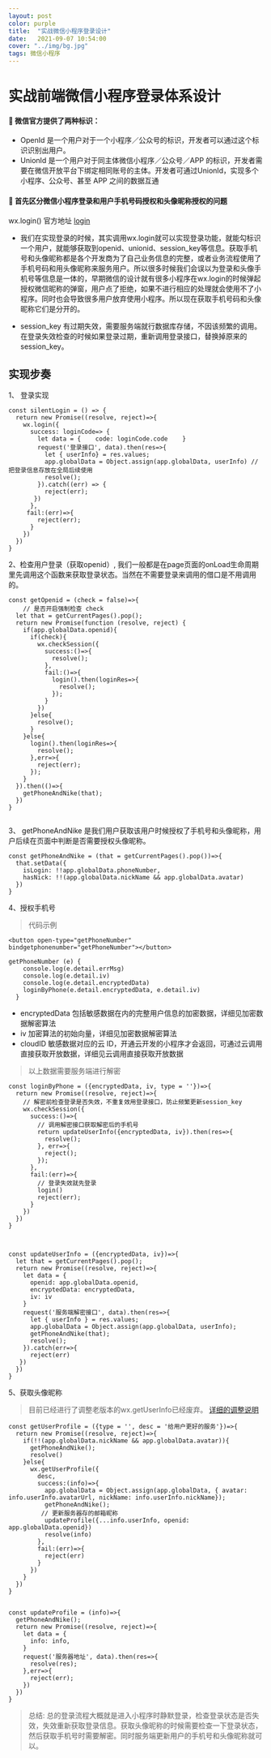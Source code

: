 ```yaml
---
layout: post
color: purple
title:  "实战微信小程序登录设计"
date:   2021-09-07 10:54:00
cover: "../img/bg.jpg"
tags: 微信小程序
---
```



# 实战前端微信小程序登录体系设计

 #### 🍎 微信官方提供了两种标识：
+ OpenId 是一个用户对于一个小程序／公众号的标识，开发者可以通过这个标识识别出用户。
+ UnionId 是一个用户对于同主体微信小程序／公众号／APP 的标识，开发者需要在微信开放平台下绑定相同账号的主体。开发者可通过UnionId，实现多个小程序、公众号、甚至 APP 之间的数据互通


 #### 🍎 首先区分微信小程序登录和用户手机号码授权和头像昵称授权的问题 
  wx.login() 官方地址 [login](https://developers.weixin.qq.com/miniprogram/dev/api/open-api/login/wx.login.html)
+ 我们在实现登录的时候，其实调用wx.login就可以实现登录功能，就能勾标识一个用户，就能够获取到openid、unionid、session_key等信息。获取手机号和头像昵称都是各个开发商为了自己业务信息的完整，或者业务流程使用了手机号码和用头像昵称来服务用户。所以很多时候我们会误以为登录和头像手机号等信息是一体的，早期微信的设计就有很多小程序在wx.login的时候弹起授权微信昵称的弹窗，用户点了拒绝，如果不进行相应的处理就会使用不了小程序。同时也会导致很多用户放弃使用小程序。所以现在获取手机号码和头像昵称它们是分开的。

 + session_key 有过期失效，需要服务端就行数据库存储，不因该频繁的调用。在登录失效检查的时候如果登录过期，重新调用登录接口，替换掉原来的 session_key。

## 实现步奏

1、 登录实现

```
const silentLogin = () => {
  return new Promise((resolve, reject)=>{
    wx.login({
      success: loginCode=> {
        let data = {	code: loginCode.code	}
        request('登录接口', data).then(res=>{
          let { userInfo} = res.values;
          app.globalData = Object.assign(app.globalData, userInfo) // 把登录信息存放在全局后续使用
          resolve();
        }).catch((err) => {
          reject(err);
       })
      },
     fail:(err)=>{
        reject(err);
      }
    })
  })
}

```

2、检查用户登录（获取openid）, 我们一般都是在page页面的onLoad生命周期里先调用这个函数来获取登录状态。当然在不需要登录来调用的借口是不用调用的。
```
const getOpenid = (check = false)=>{
	// 是否开启强制检查 check
  let that = getCurrentPages().pop();
  return new Promise(function (resolve, reject) {
    if(app.globalData.openid){
      if(check){
        wx.checkSession({
          success:()=>{
            resolve();
          },
          fail:()=>{
            login().then(loginRes=>{
              resolve();
            });
          }
        })
      }else{
        resolve();
      }
    }else{
      login().then(loginRes=>{
        resolve();
      },err=>{
        reject(err);
      });
    }
  }).then(()=>{
    getPhoneAndNike(that); 
  })
}


```
3、 getPhoneAndNike 是我们用户获取该用户时候授权了手机号和头像昵称，用户后续在页面中判断是否需要授权头像昵称。

```
const getPhoneAndNike = (that = getCurrentPages().pop())=>{
  that.setData({
    isLogin: !!app.globalData.phoneNumber,
    hasNick: !!(app.globalData.nickName && app.globalData.avatar)
  })
}

```

4、授权手机号
 > 代码示例

```
<button open-type="getPhoneNumber" bindgetphonenumber="getPhoneNumber"></button>
```

```
getPhoneNumber (e) {
    console.log(e.detail.errMsg)
    console.log(e.detail.iv)
    console.log(e.detail.encryptedData)
    loginByPhone(e.detail.encryptedData, e.detail.iv)
  }
```

+ encryptedData	包括敏感数据在内的完整用户信息的加密数据，详细见加密数据解密算法	
+ iv	加密算法的初始向量，详细见加密数据解密算法	
+ cloudID	敏感数据对应的云 ID，开通云开发的小程序才会返回，可通过云调用直接获取开放数据，详细见云调用直接获取开放数据

> 以上数据需要服务端进行解密

```
const loginByPhone = ({encryptedData, iv, type = ''})=>{
  return new Promise((resolve, reject)=>{
    // 解密前检查登录是否失效，不重复效用登录接口，防止频繁更新session_key
    wx.checkSession({
      success:()=>{
        // 调用解密接口获取解密后的手机号
        return updateUserInfo({encryptedData, iv}).then(res=>{
          resolve();
        }, err=>{
          reject();
        });
      },
      fail:(err)=>{
        // 登录失效就先登录
        login()
        reject(err); 
      }
    })
  })
}



const updateUserInfo = ({encryptedData, iv})=>{
  let that = getCurrentPages().pop();
  return new Promise((resolve, reject)=>{
    let data = {
      openid: app.globalData.openid,
      encryptedData: encryptedData,
      iv: iv
    }
    request('服务端解密接口', data).then(res=>{
      let { userInfo } = res.values;
      app.globalData = Object.assign(app.globalData, userInfo);
      getPhoneAndNike(that);
      resolve();
    }).catch(err=>{
      reject(err)
   })
  })
}

```

5、获取头像昵称
> 目前已经进行了调整老版本的wx.getUserInfo已经废弃。 [详细的调整说明](https://developers.weixin.qq.com/community/develop/doc/000cacfa20ce88df04cb468bc52801?highLine=login) 

```
const getUserProfile = ({type = '', desc = '给用户更好的服务'})=>{
  return new Promise((resolve, reject)=>{
    if(!!(app.globalData.nickName && app.globalData.avatar)){
      getPhoneAndNike();
      resolve()
    }else{
      wx.getUserProfile({
        desc,
        success:(info)=>{
          app.globalData = Object.assign(app.globalData, { avatar: info.userInfo.avatarUrl, nickName: info.userInfo.nickName});
          getPhoneAndNike();
         // 更新服务器存的邮箱昵称
          updateProfile({...info.userInfo, openid: app.globalData.openid})
          resolve(info)
        },
        fail:(err)=>{
          reject(err)
        }
      })
    }
  })
}


const updateProfile = (info)=>{
  getPhoneAndNike();
  return new Promise((resolve, reject)=>{
    let data = {
      info: info,
    }
    request('服务器地址', data).then(res=>{
      resolve(res);
    },err=>{
      reject(err);
    })
  })
}

```

> 总结: 总的登录流程大概就是进入小程序时静默登录，检查登录状态是否失效，失效重新获取登录信息。获取头像昵称的时候需要检查一下登录状态，然后获取手机号时需要解密。同时服务端更新用户的手机号和头像昵称就可以。